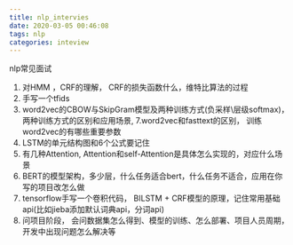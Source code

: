 ```yaml
---
title: nlp_intervies
date: 2020-03-05 00:46:08
tags: nlp
categories: inteview
---
```

nlp常见面试
 1. 对HMM ，CRF的理解， CRF的损失函数什么，维特比算法的过程
5. 手写一个tfids
6. word2vec的CBOW与SkipGram模型及两种训练方式(负采样\层级softmax)， 两种训练方式的区别和应用场景,
7.word2vec和fasttext的区别， 训练word2vec的有哪些重要参数
8. LSTM的单元结构图和6个公式要记住
9. 有几种Attention, Attention和self-Attention是具体怎么实现的，对应什么场景
10. BERT的模型架构，多少层，什么任务适合bert，什么任务不适合，应用在你写的项目改怎么做
11. tensorflow手写一个卷积代码， BILSTM + CRF模型的原理，记住常用基础api(比如jieba添加默认词典api，分词api)
12. 问项目阶段， 会问数据集怎么得到、模型的训练、怎么部署、项目人员周期，开发中出现问题怎么解决等
